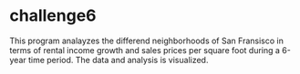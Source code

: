 # challenge6
This program analayzes the differend neighborhoods of San Fransisco in terms of rental income growth and sales prices per square foot during a 6-year time period. The data and analysis is visualized.